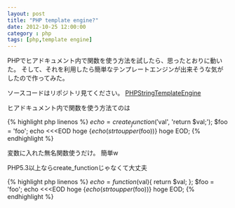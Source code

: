 ```yaml
---
layout: post
title: "PHP template engine?"
date: 2012-10-25 12:00:00
category : php
tags: [php,template engine]
---
```

PHPでヒアドキュメント内で関数を使う方法を試したら、思ったとおりに動いた。
そして、それを利用したら簡単なテンプレートエンジンが出来そうな気がしたので作ってみた。

<!--more-->

ソースコードはリポジトリ見てください。
[PHPStringTemplateEngine](https://github.com/nulil/PHPStringTemplateEngine)



ヒアドキュメント内で関数を使う方法てのは

{% highlight php linenos %}
$echo = create_function('$val', 'return $val;');
$foo = 'foo';
echo <<<EOD
hoge {$echo(strtoupper($foo))} hoge
EOD;
{% endhighlight %}

変数に入れた無名関数使うだけ。
簡単w

PHP5.3以上ならcreate_functionじゃなくて大丈夫

{% highlight php linenos %}
$echo = function($val){ return $val; };
$foo = 'foo';
echo <<<EOD
hoge {$echo(strtoupper($foo))} hoge
EOD;
{% endhighlight %}

